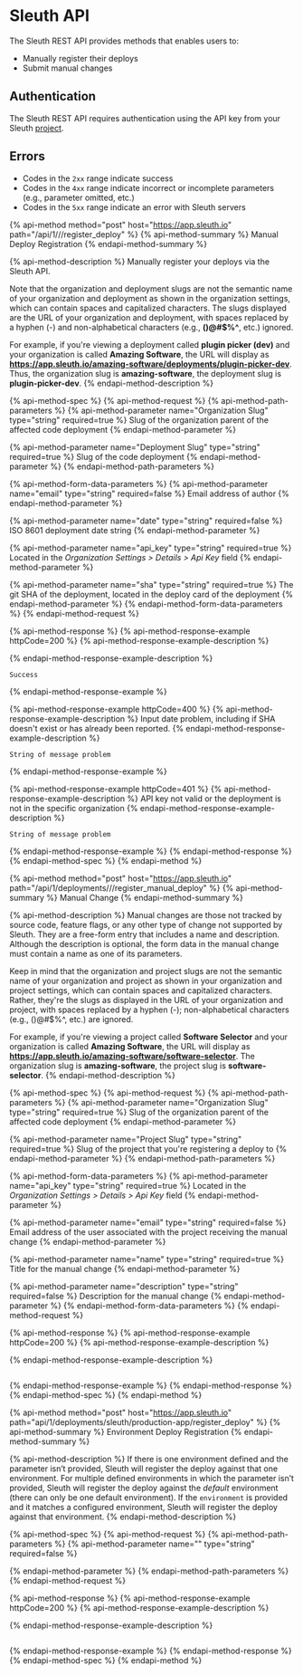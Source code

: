 # Sleuth API

‌The Sleuth REST API provides methods that enables users to:‌

* Manually register their deploys
* Submit manual changes

## ‌Authentication‌

The Sleuth REST API requires authentication using the API key from your Sleuth [project](/@sleuth/s/sleuth/~/drafts/-M8WXrzvQ-fp5VsbiE8G/v/v3/projects).

## Errors

* Codes in the `2xx` range indicate success
* Codes in the `4xx` range indicate incorrect or incomplete parameters \(e.g., parameter  omitted, etc.\)
* Codes in the `5xx` range indicate an error with Sleuth servers

{% api-method method="post" host="https://app.sleuth.io" path="/api/1/<Organization Slug>/<Deployment Slug>/register\_deploy" %}
{% api-method-summary %}
Manual Deploy Registration
{% endapi-method-summary %}

{% api-method-description %}
Manually register your deploys via the Sleuth API.   
  
Note that the organization and deployment slugs are not the semantic name of your organization and deployment as shown in the organization settings, which can contain spaces and capitalized characters. The slugs displayed are the URL of your organization and deployment, with spaces replaced by a hyphen \(-\) and non-alphabetical characters \(e.g., **\(\)@\#$%^**, etc.\) ignored.  
  
For example, if you're viewing a deployment called **plugin picker \(dev\)** and your organization is called **Amazing Software**, the URL will display as **https://app.sleuth.io/amazing-software/deployments/plugin-picker-dev**. Thus, the organization slug is **amazing-software**, the deployment slug is **plugin-picker-dev**.
{% endapi-method-description %}

{% api-method-spec %}
{% api-method-request %}
{% api-method-path-parameters %}
{% api-method-parameter name="Organization Slug" type="string" required=true %}
Slug of the organization parent of the affected code deployment
{% endapi-method-parameter %}

{% api-method-parameter name="Deployment Slug" type="string" required=true %}
Slug of the code deployment
{% endapi-method-parameter %}
{% endapi-method-path-parameters %}

{% api-method-form-data-parameters %}
{% api-method-parameter name="email" type="string" required=false %}
Email address of author
{% endapi-method-parameter %}

{% api-method-parameter name="date" type="string" required=false %}
ISO 8601 deployment date string
{% endapi-method-parameter %}

{% api-method-parameter name="api\_key" type="string" required=true %}
Located in the _Organization Settings &gt; Details &gt; Api Key_ field
{% endapi-method-parameter %}

{% api-method-parameter name="sha" type="string" required=true %}
The git SHA of the deployment, located in the deploy card of the deployment
{% endapi-method-parameter %}
{% endapi-method-form-data-parameters %}
{% endapi-method-request %}

{% api-method-response %}
{% api-method-response-example httpCode=200 %}
{% api-method-response-example-description %}

{% endapi-method-response-example-description %}

```
Success
```
{% endapi-method-response-example %}

{% api-method-response-example httpCode=400 %}
{% api-method-response-example-description %}
Input date problem, including if SHA doesn't exist or has already been reported. 
{% endapi-method-response-example-description %}

```
String of message problem
```
{% endapi-method-response-example %}

{% api-method-response-example httpCode=401 %}
{% api-method-response-example-description %}
API key not valid or the deployment is not in the specific organization
{% endapi-method-response-example-description %}

```
String of message problem
```
{% endapi-method-response-example %}
{% endapi-method-response %}
{% endapi-method-spec %}
{% endapi-method %}

{% api-method method="post" host="https://app.sleuth.io" path="/api/1/deployments/<Organization Slug>/<Project Slug>/register\_manual\_deploy" %}
{% api-method-summary %}
Manual Change
{% endapi-method-summary %}

{% api-method-description %}
Manual changes are those not tracked by source code, feature flags, or any other type of change not supported by Sleuth. They are a free-form entry that includes a name and description. Although the description is optional, the form data in the manual change must contain a name as one of its parameters.  
  
Keep in mind that the organization and project slugs are not the semantic name of your organization and project as shown in your organization and project settings, which can contain spaces and capitalized characters. Rather, they're the slugs as displayed in the URL of your organization and project, with spaces  replaced by a hyphen \(-\); non-alphabetical characters \(e.g., \(\)@\#$%^, etc.\) are ignored.  
  
For example, if you're viewing a project called **Software Selector** and your organization is called **Amazing Software**, the URL will display as **https://app.sleuth.io/amazing-software/software-selector**. The organization slug is **amazing-software**, the project slug is **software-selector**.
{% endapi-method-description %}

{% api-method-spec %}
{% api-method-request %}
{% api-method-path-parameters %}
{% api-method-parameter name="Organization Slug" type="string" required=true %}
Slug of the organization parent of the affected code deployment
{% endapi-method-parameter %}

{% api-method-parameter name="Project Slug" type="string" required=true %}
Slug of the project that you're registering a deploy to 
{% endapi-method-parameter %}
{% endapi-method-path-parameters %}

{% api-method-form-data-parameters %}
{% api-method-parameter name="api\_key" type="string" required=true %}
Located in the _Organization Settings &gt; Details &gt; Api Key_ field
{% endapi-method-parameter %}

{% api-method-parameter name="email" type="string" required=false %}
Email address of the user associated with the project receiving the manual change
{% endapi-method-parameter %}

{% api-method-parameter name="name" type="string" required=true %}
Title for the manual change
{% endapi-method-parameter %}

{% api-method-parameter name="description" type="string" required=false %}
Description for the manual change
{% endapi-method-parameter %}
{% endapi-method-form-data-parameters %}
{% endapi-method-request %}

{% api-method-response %}
{% api-method-response-example httpCode=200 %}
{% api-method-response-example-description %}

{% endapi-method-response-example-description %}

```

```
{% endapi-method-response-example %}
{% endapi-method-response %}
{% endapi-method-spec %}
{% endapi-method %}

{% api-method method="post" host="https://app.sleuth.io" path="api/1/deployments/sleuth/production-app/register\_deploy" %}
{% api-method-summary %}
Environment Deploy Registration
{% endapi-method-summary %}

{% api-method-description %}
If there is one environment defined and the parameter isn’t provided, Sleuth will register the deploy against that one environment. For multiple defined environments in which the parameter isn’t provided, Sleuth will register the deploy against the _default_ environment \(there can only be one default environment\). If the `environment` is provided and it matches a configured environment, Sleuth will register the deploy against that environment.
{% endapi-method-description %}

{% api-method-spec %}
{% api-method-request %}
{% api-method-path-parameters %}
{% api-method-parameter name="" type="string" required=false %}

{% endapi-method-parameter %}
{% endapi-method-path-parameters %}
{% endapi-method-request %}

{% api-method-response %}
{% api-method-response-example httpCode=200 %}
{% api-method-response-example-description %}

{% endapi-method-response-example-description %}

```

```
{% endapi-method-response-example %}
{% endapi-method-response %}
{% endapi-method-spec %}
{% endapi-method %}

